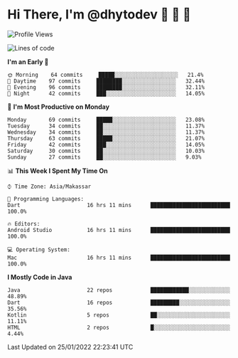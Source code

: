 # Hi There, I'm @dhytodev 👋 👋 👋

<!--
**DhytoDev/dhytodev** is a ✨ _special_ ✨ repository because its `README.md` (this file) appears on your GitHub profile.

Here are some ideas to get you started:

- 🔭 I’m currently working on ...
- 🌱 I’m currently learning ...
- 👯 I’m looking to collaborate on ...
- 🤔 I’m looking for help with ...
- 💬 Ask me about ...
- 📫 How to reach me: ...
- 😄 Pronouns: ...
- ⚡ Fun fact: ...
-->

<!--START_SECTION:waka-->
![Profile Views](http://img.shields.io/badge/Profile%20Views-0-blue)

![Lines of code](https://img.shields.io/badge/From%20Hello%20World%20I%27ve%20Written-138%20Thousand%20lines%20of%20code-blue)

**I'm an Early 🐤** 

```text
🌞 Morning    64 commits     █████░░░░░░░░░░░░░░░░░░░░   21.4% 
🌆 Daytime    97 commits     ████████░░░░░░░░░░░░░░░░░   32.44% 
🌃 Evening    96 commits     ████████░░░░░░░░░░░░░░░░░   32.11% 
🌙 Night      42 commits     ███░░░░░░░░░░░░░░░░░░░░░░   14.05%

```
📅 **I'm Most Productive on Monday** 

```text
Monday       69 commits     █████░░░░░░░░░░░░░░░░░░░░   23.08% 
Tuesday      34 commits     ██░░░░░░░░░░░░░░░░░░░░░░░   11.37% 
Wednesday    34 commits     ██░░░░░░░░░░░░░░░░░░░░░░░   11.37% 
Thursday     63 commits     █████░░░░░░░░░░░░░░░░░░░░   21.07% 
Friday       42 commits     ███░░░░░░░░░░░░░░░░░░░░░░   14.05% 
Saturday     30 commits     ██░░░░░░░░░░░░░░░░░░░░░░░   10.03% 
Sunday       27 commits     ██░░░░░░░░░░░░░░░░░░░░░░░   9.03%

```


📊 **This Week I Spent My Time On** 

```text
⌚︎ Time Zone: Asia/Makassar

💬 Programming Languages: 
Dart                     16 hrs 11 mins      █████████████████████████   100.0%

🔥 Editors: 
Android Studio           16 hrs 11 mins      █████████████████████████   100.0%

💻 Operating System: 
Mac                      16 hrs 11 mins      █████████████████████████   100.0%

```

**I Mostly Code in Java** 

```text
Java                     22 repos            ████████████░░░░░░░░░░░░░   48.89% 
Dart                     16 repos            █████████░░░░░░░░░░░░░░░░   35.56% 
Kotlin                   5 repos             ██░░░░░░░░░░░░░░░░░░░░░░░   11.11% 
HTML                     2 repos             █░░░░░░░░░░░░░░░░░░░░░░░░   4.44%

```



 Last Updated on 25/01/2022 22:23:41 UTC
<!--END_SECTION:waka-->
